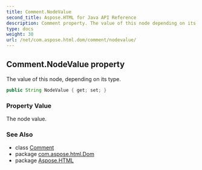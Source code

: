 ```yaml
---
title: Comment.NodeValue
second_title: Aspose.HTML for Java API Reference
description: Comment property. The value of this node depending on its type
type: docs
weight: 30
url: /net/com.aspose.html.dom/comment/nodevalue/
---
```

## Comment.NodeValue property

The value of this node, depending on its type.

```java
public String NodeValue { get; set; }
```

### Property Value

The node value.

### See Also

* class [Comment](../)
* package [com.aspose.html.Dom](../../comment/)
* package [Aspose.HTML](../../../)
